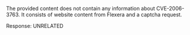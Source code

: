 The provided content does not contain any information about CVE-2006-3763. It consists of website content from Flexera and a captcha request.

Response: UNRELATED